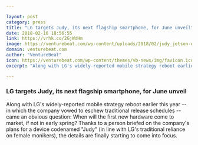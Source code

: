 ```yaml
---

layout: post
category: press
title: "LG targets Judy, its next flagship smartphone, for June unveil"
date: 2018-02-16 18:56:55
link: https://vrhk.co/2GjWdHm
image: https://venturebeat.com/wp-content/uploads/2018/02/judy_jetson-e1518805039356.png?fit=780%2C402&strip=all
domain: venturebeat.com
author: "VentureBeat"
icon: https://venturebeat.com/wp-content/themes/vb-news/img/favicon.ico
excerpt: "Along with LG's widely-reported mobile strategy reboot earlier this year -- in which the company vowed to eschew traditional release schedules -- came an obvious question: When will the first new hardware come to market, if not in early spring? Thanks to a person briefed on the company's plans for a device codenamed \"Judy\" (in line with LG's traditional reliance on female monikers), the details are finally starting to come into focus."

---
```


### LG targets Judy, its next flagship smartphone, for June unveil

Along with LG's widely-reported mobile strategy reboot earlier this year -- in which the company vowed to eschew traditional release schedules -- came an obvious question: When will the first new hardware come to market, if not in early spring? Thanks to a person briefed on the company's plans for a device codenamed "Judy" (in line with LG's traditional reliance on female monikers), the details are finally starting to come into focus.